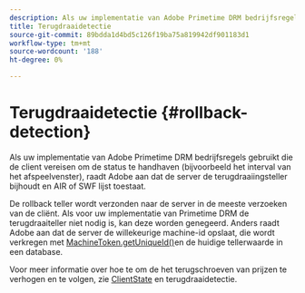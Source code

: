 ```yaml
---
description: Als uw implementatie van Adobe Primetime DRM bedrijfsregels gebruikt die de client vereisen om de status te handhaven (bijvoorbeeld het interval van het afspeelvenster), raadt Adobe aan dat de server de terugdraaiingsteller bijhoudt en AIR of SWF lijst toestaat.
title: Terugdraaidetectie
source-git-commit: 89bdda1d4bd5c126f19ba75a819942df901183d1
workflow-type: tm+mt
source-wordcount: '188'
ht-degree: 0%

---
```



# Terugdraaidetectie {#rollback-detection}

Als uw implementatie van Adobe Primetime DRM bedrijfsregels gebruikt die de client vereisen om de status te handhaven (bijvoorbeeld het interval van het afspeelvenster), raadt Adobe aan dat de server de terugdraaiingsteller bijhoudt en AIR of SWF lijst toestaat.

De rollback teller wordt verzonden naar de server in de meeste verzoeken van de cliënt. Als voor uw implementatie van Primetime DRM de terugdraaiteller niet nodig is, kan deze worden genegeerd. Anders raadt Adobe aan dat de server de willekeurige machine-id opslaat, die wordt verkregen met [MachineToken.getUniqueId()](https://help.adobe.com/en_US/primetime/api/drm-apis/server/javadocs-flashaccess-pro/com/adobe/flashaccess/sdk/cert/MachineId.html#getUniqueId())en de huidige tellerwaarde in een database.

Voor meer informatie over hoe te om de het terugschroeven van prijzen te verhogen en te volgen, zie [ClientState](https://help.adobe.com/en_US/primetime/api/drm-apis/server/javadocs-flashaccess-pro/com/adobe/flashaccess/sdk/protocol/ClientState.html) en terugdraaidetectie.
